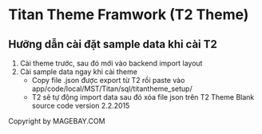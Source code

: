 # Titan Theme Framwork (T2 Theme)

## Hưỡng dẫn cài đặt sample data khi cài T2
1. Cài theme trước, sau đó mới vào backend import layout
2. Cài sample data ngay khi cài theme
	* Copy file .json được export từ T2 rồi paste vào app/code/local/MST/Titan/sql/titantheme_setup/
	* T2 sẽ tự động import data sau đó xóa file json trên
T2 Theme Blank source code version 2.2.2015 

Copyright by MAGEBAY.COM
